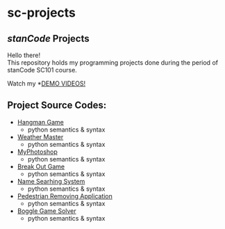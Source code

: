 # sc-projects
## *stanCode* Projects
Hello there!\
This repository holds my programming projects done during the period of stanCode SC101 course.

Watch my *[DEMO VIDEOS!](https://drive.google.com/drive/folders/1Gi3bn9qPW_gR0ISyGzVPLd5Bztdvd7rF?fbclid=IwAR36BW3v_bHn-Idsh-0_ROSWLwrXOzoervZId25OOzH2LX4b6FCGDfULdDg)

## Project Source Codes:
* [Hangman Game](https://github.com/calvin0123/sc-projects/tree/master/stanCode_Projects/hangman_game)
  * python semantics & syntax
* [Weather Master](https://github.com/calvin0123/sc-projects/tree/master/stanCode_Projects/weather_master)
  * python semantics & syntax
* [MyPhotoshop](https://github.com/calvin0123/sc-projects/tree/master/stanCode_Projects/my_photoshop)
  * python semantics & syntax
* [Break Out Game](https://github.com/calvin0123/sc-projects/tree/master/stanCode_Projects/break_out_game)
  * python semantics & syntax
* [Name Searhing System](https://github.com/calvin0123/sc-projects/tree/master/stanCode_Projects/name_searching_system)
  * python semantics & syntax
* [Pedestrian Removing Application](https://github.com/calvin0123/sc-projects/tree/master/stanCode_Projects/pedestrian_removing_application)
  * python semantics & syntax
* [Boggle Game Solver](https://github.com/calvin0123/sc-projects/tree/master/stanCode_Projects/boggle_game_solver)
  * python semantics & syntax
